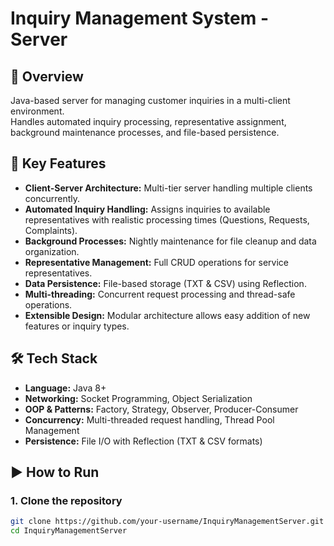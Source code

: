 # Inquiry Management System - Server

## 📌 Overview
Java-based server for managing customer inquiries in a multi-client environment.  
Handles automated inquiry processing, representative assignment, background maintenance processes, and file-based persistence.

## 🚀 Key Features
- **Client-Server Architecture:** Multi-tier server handling multiple clients concurrently.  
- **Automated Inquiry Handling:** Assigns inquiries to available representatives with realistic processing times (Questions, Requests, Complaints).  
- **Background Processes:** Nightly maintenance for file cleanup and data organization.  
- **Representative Management:** Full CRUD operations for service representatives.  
- **Data Persistence:** File-based storage (TXT & CSV) using Reflection.  
- **Multi-threading:** Concurrent request processing and thread-safe operations.  
- **Extensible Design:** Modular architecture allows easy addition of new features or inquiry types.

## 🛠️ Tech Stack
- **Language:** Java 8+  
- **Networking:** Socket Programming, Object Serialization  
- **OOP & Patterns:** Factory, Strategy, Observer, Producer-Consumer  
- **Concurrency:** Multi-threaded request handling, Thread Pool Management  
- **Persistence:** File I/O with Reflection (TXT & CSV formats)

## ▶️ How to Run

### 1. Clone the repository
```bash
git clone https://github.com/your-username/InquiryManagementServer.git
cd InquiryManagementServer

